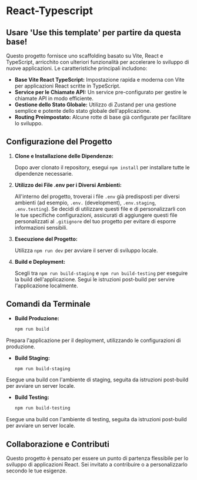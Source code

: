# React-Typescript

## Usare 'Use this template' per partire da questa base!

Questo progetto fornisce uno scaffolding basato su Vite, React e TypeScript, arricchito con ulteriori funzionalità per accelerare lo sviluppo di nuove applicazioni. Le caratteristiche principali includono:

- **Base Vite React TypeScript:** Impostazione rapida e moderna con Vite per applicazioni React scritte in TypeScript.
- **Service per le Chiamate API:** Un service pre-configurato per gestire le chiamate API in modo efficiente.
- **Gestione dello Stato Globale:** Utilizzo di Zustand per una gestione semplice e potente dello stato globale dell'applicazione.
- **Routing Preimpostato:** Alcune rotte di base già configurate per facilitare lo sviluppo.


## Configurazione del Progetto

1. **Clone e Installazione delle Dipendenze:**

   Dopo aver clonato il repository, esegui `npm install` per installare tutte le dipendenze necessarie.

2. **Utilizzo dei File .env per i Diversi Ambienti:** 

   All'interno del progetto, troverai i file `.env` già predisposti per diversi ambienti (ad esempio, `.env.` (development), `.env.staging`, `.env.testing`). Se decidi di utilizzare questi file e di personalizzarli con le tue specifiche configurazioni, assicurati di aggiungere questi file personalizzati al `.gitignore` del tuo progetto per evitare di esporre informazioni sensibili.

3. **Esecuzione del Progetto:**

   Utilizza `npm run dev` per avviare il server di sviluppo locale.

4. **Build e Deployment:**

   Scegli tra `npm run build-staging` e `npm run build-testing` per eseguire la build dell'applicazione. Segui le istruzioni post-build per servire l'applicazione localmente.

## Comandi da Terminale

- **Build Produzione:** 
  ```bash
  npm run build
Prepara l'applicazione per il deployment, utilizzando le configurazioni di produzione.

- **Build Staging:** 
  ```bash
  npm run build-staging
Esegue una build con l'ambiente di staging, seguita da istruzioni post-build per avviare un server locale.

- **Build Testing:** 
  ```bash
  npm run build-testing
Esegue una build con l'ambiente di testing, seguita da istruzioni post-build per avviare un server locale.

## Collaborazione e Contributi

Questo progetto è pensato per essere un punto di partenza flessibile per lo sviluppo di applicazioni React. Sei invitato a contribuire o a personalizzarlo secondo le tue esigenze.
